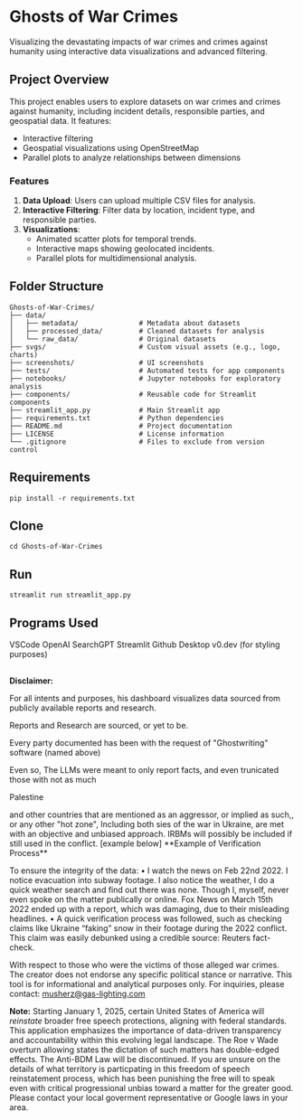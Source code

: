 
# Ghosts of War Crimes
Visualizing the devastating impacts of war crimes and crimes against humanity using interactive data visualizations and advanced filtering.

## Project Overview
This project enables users to explore datasets on war crimes and crimes against humanity, including incident details, responsible parties, and geospatial data. It features:
- Interactive filtering
- Geospatial visualizations using OpenStreetMap
- Parallel plots to analyze relationships between dimensions

### Features
1. **Data Upload**: Users can upload multiple CSV files for analysis.
2. **Interactive Filtering**: Filter data by location, incident type, and responsible parties.
3. **Visualizations**:
   - Animated scatter plots for temporal trends.
   - Interactive maps showing geolocated incidents.
   - Parallel plots for multidimensional analysis.

## Folder Structure
```
Ghosts-of-War-Crimes/
├── data/
│   ├── metadata/               # Metadata about datasets
│   ├── processed_data/         # Cleaned datasets for analysis
│   └── raw_data/               # Original datasets
├── svgs/                       # Custom visual assets (e.g., logo, charts)
├── screenshots/                # UI screenshots
├── tests/                      # Automated tests for app components
├── notebooks/                  # Jupyter notebooks for exploratory analysis
├── components/                 # Reusable code for Streamlit components
├── streamlit_app.py            # Main Streamlit app
├── requirements.txt            # Python dependencies
├── README.md                   # Project documentation
├── LICENSE                     # License information
└── .gitignore                  # Files to exclude from version control

```
## Requirements

```
pip install -r requirements.txt
```
## Clone
```git clone https://github.com/musha1140/Ghosts-of-War-Crimes.git
cd Ghosts-of-War-Crimes
```
## Run
```
streamlit run streamlit_app.py
```
## Programs Used
VSCode
OpenAI SearchGPT
Streamlit
Github Desktop
v0.dev (for styling purposes)

##
   **Disclaimer:**
    <p>For all intents and purposes, his dashboard visualizes data sourced from publicly available reports and research. </p>
    <p>Reports and Research are sourced, or yet to be.</p>
    <p>Every party documented has been with the request of "Ghostwriting" software (named above)</p>
    <p>Even so, The LLMs were meant to only report facts, and even trunicated those with not as much</p>
  <p>Palestine</p> <!-- End of Vertical Self-Insert -->and other countries that are mentioned as an aggressor, or implied as such,, or any other "hot zone", Including both sies of the war in Ukraine, are met with an objective and unbiased approach. IRBMs will possibly be included if still used in the conflict. [example below]
  **Example of Verification Process**

To ensure the integrity of the data:
   •  I watch the news on Feb 22nd 2022. I notice evacuation into subway footage. I also notice the weather, I do a quick weather search and find out there was none. Though I, myself, never even spoke on the matter publically or online. Fox News on March 15th 2022 ended up with a report, which was damaging, due to their misleading headlines.
	•	A quick verification process was followed, such as checking claims like Ukraine “faking” snow in their footage during the 2022 conflict. This claim was easily debunked using a credible source: Reuters fact-check.


  With respect to those who were the victims of those alleged war crimes.
  The creator does not endorse any specific political stance or narrative. This tool is for informational and analytical purposes only. 
 For inquiries, please contact: [musherz@gas-lighting.com](mailto:musherz@gas-lighting.com)


**Note:** Starting January 1, 2025, certain United States of America will *reinstate* broader free speech protections, aligning with federal standards. This application emphasizes the importance of data-driven transparency and accountability within this evolving legal landscape. The Roe v Wade overturn allowing states the dictation of such matters has double-edged effects.  The Anti-BDM Law will be discontinued. If you are unsure on the details of what territory is particpating in this freedom of speech reinstatement process, which has been punishing the free will to speak even with critical progressional unbias toward a matter for the greater good. Please contact your local goverment representative or Google laws in your area.
